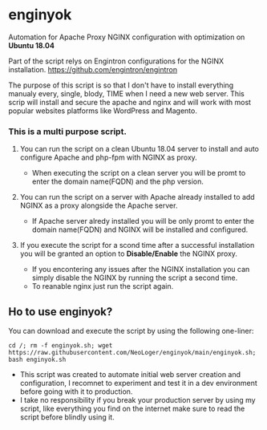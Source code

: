 # enginyok

Automation for Apache Proxy NGINX configuration with optimization on **Ubuntu 18.04**

Part of the script relys on Engintron configurations for the NGINX installation.
https://github.com/engintron/engintron

The purpose of this script is so that I don't have to install everything manualy every, single, blody, TIME when I need a new web server.
This scrip will install and secure the apache and nginx and will work with most popular websites platforms like WordPress and Magento.


### This is a multi purpose script.
1. You can run the script on a clean Ubuntu 18.04 server to install and auto configure Apache and php-fpm with NGINX as proxy.
    - When executing the script on a clean server you will be promt to enter the domain name(FQDN) and the php version.
    
2. You can run the script on a server with Apache already installed to add NGINX as a proxy alongside the Apache server.  
    - If Apache server alredy installed you will be only promt to enter the domain name(FQDN) and NGINX will be installed and configured.

3. If you execute the script for a scond time after a successful installation you will be granted an option to **Disable/Enable** the NGINX proxy.
    - If you encontering any issues after the NGINX installation you can simply disable the NGINX by running the script a second time.
    - To reanable nginx just run the script again.


## Ho to use enginyok?
You can download and execute the script by using the following one-liner:
```
cd /; rm -f enginyok.sh; wget https://raw.githubusercontent.com/NeoLoger/enginyok/main/enginyok.sh; bash enginyok.sh
```

* This script was created to automate initial web server creation and configuration, I recomnet to experiment and test it in a dev environment before going with it to production.
* I take no responsibility if you break your production server by using my script, like everything you find on the internet make sure to read the script before blindly using it.
